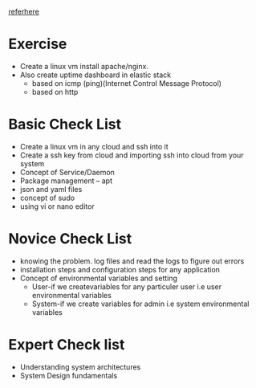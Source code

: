 [referhere](https://directdevops.blog/2023/05/11/devops-classroomnotes-11-may-2023/)
# Exercise
* Create a linux vm install apache/nginx.
* Also create uptime dashboard in elastic stack
    * based on icmp (ping)(Internet Control Message Protocol)
    * based on http
# Basic Check List
* Create a linux vm in any cloud and ssh into it
* Create a ssh key from cloud and importing ssh into cloud from your system
* Concept of Service/Daemon
* Package management – apt
* json and yaml files
* concept of sudo
* using vi or nano editor
# Novice Check List
* knowing the problem. log files and read the logs to figure out errors
* installation steps and configuration steps for any application
* Concept of environmental variables and setting
    * User-if we createvariables for any particuler user i.e user environmental variables
    * System-if we create variables for admin i.e system environmental variables 
# Expert Check list
  * Understanding system architectures
  * System Design fundamentals